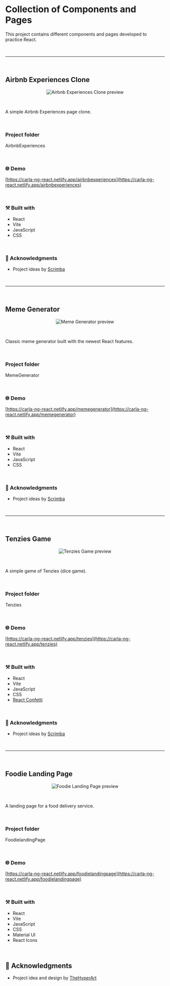 # Collection of Components and Pages 
This project contains different components and pages developed to practice React.

<br>
<hr>
<br>

## Airbnb Experiences Clone

<p align="center">
    <img src="https://raw.githubusercontent.com/carla-ng/web-development-practice/main/react-practice/main-project/public/airbnb/airbnb-preview.jpg" alt="Airbnb Experiences Clone preview">
</p>

<br>

A simple Airbnb Experiences page clone.

<br>

### Project folder
AirbnbExperiences

<br>

### :globe_with_meridians: Demo
[https://carla-ng-react.netlify.app/airbnbexperiences](https://carla-ng-react.netlify.app/airbnbexperiences)


<br>

### :hammer_and_pick: Built with
* React
* Vite
* JavaScript
* CSS

<br>

### :clap: Acknowledgments
* Project ideas by [Scrimba](https://scrimba.com/)

<br>
<hr>
<br>

## Meme Generator

<p align="center">
    <img src="https://raw.githubusercontent.com/carla-ng/web-development-practice/main/react-practice/main-project/public/memegenerator/memegenerator-preview.jpg" alt="Meme Generator preview">
</p>

<br>

Classic meme generator built with the newest React features.

<br>

### Project folder
MemeGenerator

<br>

### :globe_with_meridians: Demo
[https://carla-ng-react.netlify.app/memegenerator](https://carla-ng-react.netlify.app/memegenerator)

<br>

### :hammer_and_pick: Built with
* React
* Vite
* JavaScript
* CSS

<br>

### :clap: Acknowledgments
* Project ideas by [Scrimba](https://scrimba.com/)

<br>
<hr>
<br>

## Tenzies Game

<p align="center">
    <img src="https://raw.githubusercontent.com/carla-ng/web-development-practice/main/react-practice/main-project/public/tenzies/tenzies-preview.jpg" alt="Tenzies Game preview">
</p>

<br>

A simple game of Tenzies (dice game).

<br>

### Project folder
Tenzies

<br>

### :globe_with_meridians: Demo
[https://carla-ng-react.netlify.app/tenzies](https://carla-ng-react.netlify.app/tenzies)

<br>

### :hammer_and_pick: Built with
* React
* Vite
* JavaScript
* CSS
* [React Confetti](https://github.com/alampros/react-confetti)

<br>

### :clap: Acknowledgments
* Project ideas by [Scrimba](https://scrimba.com/)

<br>
<hr>
<br>

## Foodie Landing Page

<p align="center">
    <img src="https://raw.githubusercontent.com/carla-ng/web-development-practice/main/react-practice/main-project/public/foodielandingpage/foodie-preview.jpg" alt="Foodie Landing Page preview">
</p>

<br>

A landing page for a food delivery service.

<br>

### Project folder
FoodielandingPage

<br>

### :globe_with_meridians: Demo
[https://carla-ng-react.netlify.app/foodielandingpage](https://carla-ng-react.netlify.app/foodielandingpage)

<br>

### :hammer_and_pick: Built with
* React
* Vite
* JavaScript
* CSS
* Material UI
* React Icons

<br>

## :clap: Acknowledgments
* Project idea and design by [TheHyperArt](https://www.thehyperart.com/)

